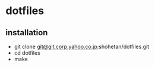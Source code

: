 # dotfiles

## installation
 * git clone git@git.corp.yahoo.co.jp:shohetan/dotfiles.git
 * cd dotfiles
 * make
